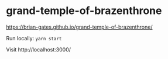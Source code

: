# grand-temple-of-brazenthrone

https://brian-gates.github.io/grand-temple-of-brazenthrone/

Run locally: `yarn start`

Visit http://localhost:3000/
